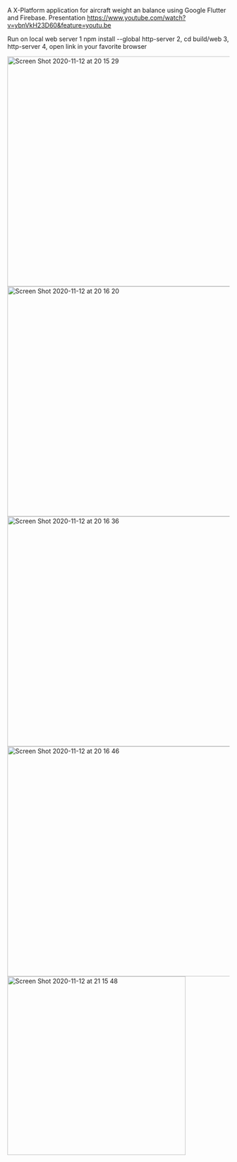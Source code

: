 A X-Platform application for aircraft weight an balance using Google Flutter and Firebase.
Presentation https://www.youtube.com/watch?v=ybnVkH23D60&feature=youtu.be

Run on local web server
1  npm install --global http-server
2, cd build/web
3, http-server
4, open link in your favorite browser

 


<img width="520" alt="Screen Shot 2020-11-12 at 20 15 29" src="https://user-images.githubusercontent.com/71202372/99033116-613cd780-252f-11eb-9422-c6d4c631a931.png">
<img width="520" alt="Screen Shot 2020-11-12 at 20 16 20" src="https://user-images.githubusercontent.com/71202372/99033259-6d289980-252f-11eb-9a30-0f0e72972741.png">
<img width="520" alt="Screen Shot 2020-11-12 at 20 16 36" src="https://user-images.githubusercontent.com/71202372/99033588-18395300-2530-11eb-85ce-166b5e59dfe8.png">
<img width="520" alt="Screen Shot 2020-11-12 at 20 16 46" src="https://user-images.githubusercontent.com/71202372/99033283-71ed4d80-252f-11eb-8fb3-3393404a1c33.png">
<img width="404" alt="Screen Shot 2020-11-12 at 21 15 48" src="https://user-images.githubusercontent.com/71202372/99033288-731e7a80-252f-11eb-828c-af29ee117786.png">
<img width="404" alt="Screen Shot 2020-11-12 at 21 15 48" src="https://user-images.githubusercontent.com/71202372/99033290-73b71100-252f-11eb-9b94-c2bd0f6e0e52.png>
